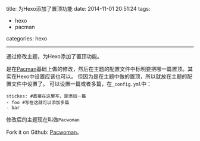 title: 为Hexo添加了置顶功能
date: 2014-11-01 20:51:24
tags:
- hexo
- pacman

categories: hexo

---

通过修改主题，为Hexo添加了置顶功能。
<!--more-->
是在[Pacman](https://github.com/A-limon/pacman)基础上做的修改，然后在主题的配置文件中标明要把哪一篇置顶。其实在Hexo中设置应该也可以。
但因为是在主题中做的置顶，所以就放在主题的配置文件中设置了。
可以设置一篇或者多篇，在`_config.yml`中：

    stickes: #直接在这里写，是添加一篇
    - foo #写在这就可以添加多篇
    - bar
    
修改后的主题现在叫做`Pacwoman`

Fork it on Github: [Pacwoman](https://github.com/lisnb/pacwoman)。